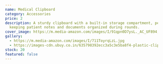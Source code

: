```yaml
---
name: Medical Clipboard
category: Accessories
price: 2
description: A sturdy clipboard with a built-in storage compartment, perfect for
  keeping patient notes and documents organized during rounds.
cover_image: https://m.media-amazon.com/images/I/91qpn0D7ysL._AC_UF894,1000_QL80_.jpg
gallery:
  - https://m.media-amazon.com/images/I/711ToyrqLzL.jpg
  - https://images-cdn.ubuy.co.in/635798392ecc3a5c3e5ba8f4-plastic-clipboards-set-of-6-multi-pack.jpg
stock: 20
featured: false
---
```

